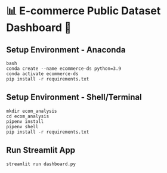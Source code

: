 # 📊 E-commerce Public Dataset Dashboard 🚀

## Setup Environment - Anaconda

```
bash
conda create --name ecommerce-ds python=3.9
conda activate ecommerce-ds
pip install -r requirements.txt
```

## Setup Environment - Shell/Terminal
```
mkdir ecom_analysis
cd ecom_analysis
pipenv install
pipenv shell
pip install -r requirements.txt
```

## Run Streamlit App
```
streamlit run dashboard.py
```
